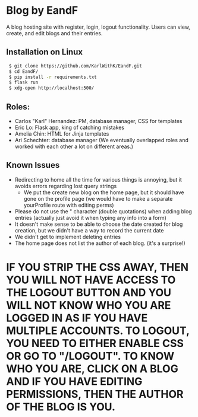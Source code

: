 # Blog by EandF
A blog hosting site with register, login, logout functionality. Users can view, create, and edit blogs and their entries. 

## Installation on Linux
```sh
 $ git clone https://github.com/KarlWithK/EandF.git
 $ cd EandF/
 $ pip install -r requirements.txt
 $ flask run
 $ xdg-open http://localhost:500/
```

## Roles:
- Carlos "Karl" Hernandez: PM, database manager, CSS for templates
- Eric Lo: Flask app, king of catching mistakes
- Amelia Chin: HTML for Jinja templates
- Ari Schechter: database manager
(We eventually overlapped roles and worked with each other a lot on different areas.)

## Known Issues
- Redirecting to home all the time for various things is annoying, but it avoids errors regarding lost query strings
  - We put the create new blog on the home page, but it should have gone on the profile page (we would have to make a separate yourProfile route with editing perms)
- Please do not use the " character (double quotations) when adding blog entries (actually just avoid it when typing any info into a form)
- It doesn't make sense to be able to choose the date created for blog creation, but we didn't have a way to record the current date
- We didn't get to implement deleting entries
- The home page does not list the author of each blog. (it's a surprise!)

# IF YOU STRIP THE CSS AWAY, THEN YOU WILL NOT HAVE ACCESS TO THE LOGOUT BUTTON AND YOU WILL NOT KNOW WHO YOU ARE LOGGED IN AS IF YOU HAVE MULTIPLE ACCOUNTS. TO LOGOUT, YOU NEED TO EITHER ENABLE CSS OR GO TO "/LOGOUT". TO KNOW WHO YOU ARE, CLICK ON A BLOG AND IF YOU HAVE EDITING PERMISSIONS, THEN THE AUTHOR OF THE BLOG IS YOU.
